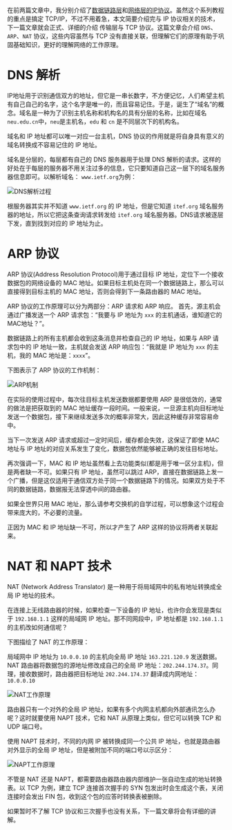 在前两篇文章中，我分别介绍了[数据链路层](./articles/tcp-ip-1.md)和[网络层的IP协议](./articles/tcp-ip-2.md)。虽然这个系列教程的重点是搞定 TCP/IP，不过不用着急，本文简要介绍完与 IP 协议相关的技术，下一篇文章就会正式、详细的介绍 传输层与 TCP 协议。这篇文章会介绍 `DNS`、`ARP`、`NAT` 协议，这些内容虽然与 TCP 没有直接关联，但理解它们的原理有助于巩固基础知识，更好的理解网络的工作原理。

# DNS 解析

IP地址用于识别通信双方的地址，但它是一串长数字，不方便记忆，人们希望主机有自己自己的名字，这个名字是唯一的，而且容易记住。于是，诞生了“域名”的概念。域名是一种为了识别主机名称和机构名的具有分层的名称，比如在域名 `neu.edu.cn`中，`neu`是主机名，`edu` 和 `cn` 是不同层次下的机构名。

域名和 IP 地址都可以唯一对应一台主机，DNS 协议的作用就是将自身具有意义的域名转换成不容易记住的 IP 地址。

域名是分层的，每层都有自己的 DNS 服务器用于处理 DNS 解析的请求。这样的好处在于每层的服务器不用关注过多的信息，它只要知道自己这一层下的域名服务器信息即可。以解析域名： `www.ietf.org`为例：

![DNS解析过程](https://user-gold-cdn.xitu.io/2017/12/12/1604b47dd5427e0f?w=1240&h=1075&f=png&s=344879)

根服务器其实并不知道 `www.ietf.org` 的 IP 地址，但是它知道 `itef.org` 域名服务器的地址，所以它把这条查询请求转发给 `itef.org` 域名服务器。DNS请求被逐层下发，直到找到对应的 IP 地址为止。

# ARP 协议

ARP 协议(Address Resolution Protocol)用于通过目标 IP 地址，定位下一个接收数据包的网络设备的 MAC 地址。如果目标主机处在同一个数据链路上，那么可以直接得到目标主机的 MAC 地址，否则会得到下一条路由器的 MAC 地址。

ARP 协议的工作原理可以分为两部分：ARP 请求和 ARP 响应。 首先，源主机会通过广播发送一个 ARP 请求包：“我要与 IP 地址为 `xxx` 的主机通话，谁知道它的 MAC地址？”。

数据链路上的所有主机都会收到这条消息并检查自己的 IP 地址，如果与 ARP 请求包中的 IP 地址一致，主机就会发送 ARP 响应包：“我就是 IP 地址为 `xxx` 的主机，我的 MAC 地址是：`xxxx`”。

下图表示了 ARP 协议的工作机制：

![ARP机制](https://user-gold-cdn.xitu.io/2017/12/12/1604b47dd34c5942?w=1240&h=615&f=png&s=136514)

在实际的使用过程中，每次往目标主机发送数据都要使用 ARP 是很低效的，通常的做法是把获取到的 MAC 地址缓存一段时间。一般来说，一旦源主机向目标地址发送一个数据包，接下来继续发送多次的概率非常大，因此这种缓存非常容易命中。

当下一次发送 ARP 请求或超过一定时间后，缓存都会失效，这保证了即使 MAC 地址与 IP 地址的对应关系发生了变化，数据包依然能够被正确的发往目标地址。

再次强调一下，MAC 和 IP 地址虽然看上去功能类似(都是用于唯一区分主机)，但是两者缺一不可。如果只有 IP 地址，虽然可以跳过 ARP，直接在数据链路上发一个广播，但是这仅适用于通信双方处于同一个数据链路下的情况。如果双方处于不同的数据链路，数据报无法穿透中间的路由器。

如果全世界只用 MAC 地址，那么请参考交换机的自学过程，可以想象这个过程会带来庞大的，不必要的流量。

正因为 MAC 和 IP 地址缺一不可，所以才产生了 ARP 这样的协议将两者关联起来。

# NAT 和 NAPT 技术

NAT (Network Address Translator) 是一种用于将局域网中的私有地址转换成全局 IP 地址的技术。

在连接上无线路由器的时候，如果检查一下设备的 IP 地址，也许你会发现是类似于 `192.168.1.1` 这样的局域网 IP 地址。那不同网段中，IP 地址都是 `192.168.1.1` 的主机改如何通信呢？

下图描绘了 NAT 的工作原理：

局域网中 IP 地址为 `10.0.0.10` 的主机向全局 IP 地址 `163.221.120.9` 发送数据。NAT 路由器将数据包的源地址修改成自己的全局 IP 地址：`202.244.174.37`。同理，接收数据时，路由器把目标地址 `202.244.174.37` 翻译成内网地址：`10.0.0.10`

![NAT工作原理](https://user-gold-cdn.xitu.io/2017/12/12/1604b47dcf32e739?w=1240&h=626&f=png&s=289848)

路由器只有一个对外的全局 IP 地址，如果有多个内网主机都向外部通讯怎么办呢？这时就要使用 NAPT 技术，它和 NAT 从原理上类似，但它可以转换 TCP 和 UDP 端口号。

使用 NAPT 技术时，不同的内网 IP 被转换成同一个公共 IP 地址，也就是路由器对外显示的全局 IP 地址，但是被附加不同的端口号以示区分：

![NAPT工作原理](https://user-gold-cdn.xitu.io/2017/12/12/1604b47dd2d8488e?w=1240&h=898&f=png&s=358008)

不管是 NAT 还是 NAPT，都需要路由器路由器内部维护一张自动生成的地址转换表。以 TCP 为例，建立 TCP 连接首次握手的 SYN 包发出时会生成这个表，关闭连接时会发出 FIN 包，收到这个包的应答时转换表被删除。

如果暂时不了解 TCP 协议和三次握手也没有关系，下一篇文章将会有详细的讲解。